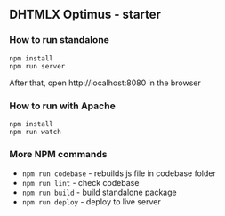 DHTMLX Optimus - starter
-------------------------

### How to run standalone

```
npm install
npm run server
```

After that, open http://localhost:8080 in the browser


### How to run with Apache

```
npm install
npm run watch
```


### More NPM commands

- `npm run codebase` - rebuilds js file in codebase folder
- `npm run lint` - check codebase
- `npm run build` - build standalone package
- `npm run deploy` - deploy to live server